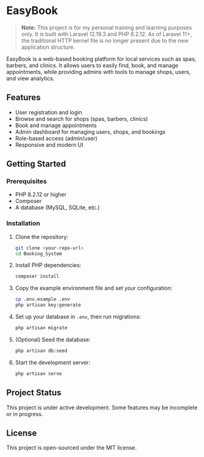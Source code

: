 # EasyBook

> **Note:** This project is for my personal training and learning purposes only. It is built with Laravel 12.19.3 and PHP 8.2.12. As of Laravel 11+, the traditional HTTP kernel file is no longer present due to the new application structure.

EasyBook is a web-based booking platform for local services such as spas, barbers, and clinics. It allows users to easily find, book, and manage appointments, while providing admins with tools to manage shops, users, and view analytics.

## Features

-   User registration and login
-   Browse and search for shops (spas, barbers, clinics)
-   Book and manage appointments
-   Admin dashboard for managing users, shops, and bookings
-   Role-based access (admin/user)
-   Responsive and modern UI

## Getting Started

### Prerequisites

-   PHP 8.2.12 or higher
-   Composer
-   A database (MySQL, SQLite, etc.)

### Installation

1. Clone the repository:
    ```sh
    git clone <your-repo-url>
    cd Booking_System
    ```
2. Install PHP dependencies:
    ```sh
    composer install
    ```
3. Copy the example environment file and set your configuration:
    ```sh
    cp .env.example .env
    php artisan key:generate
    ```
4. Set up your database in `.env`, then run migrations:
    ```sh
    php artisan migrate
    ```
5. (Optional) Seed the database:
    ```sh
    php artisan db:seed
    ```
6. Start the development server:
    ```sh
    php artisan serve
    ```

## Project Status

This project is under active development. Some features may be incomplete or in progress.

## License

This project is open-sourced under the MIT license.
